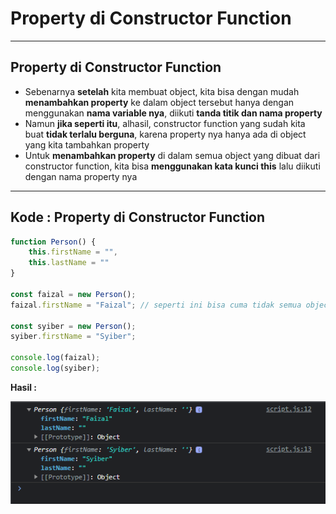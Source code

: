 # Property di Constructor Function

---

## Property di Constructor Function

- Sebenarnya **setelah** kita membuat object, kita bisa dengan mudah **menambahkan property** ke dalam object tersebut hanya dengan menggunakan **nama variable nya**, diikuti **tanda titik dan nama property**
- Namun **jika seperti itu**, alhasil, constructor function yang sudah kita buat **tidak terlalu berguna**, karena property nya hanya ada di object yang kita tambahkan property
- Untuk **menambahkan property** di dalam semua object yang dibuat dari constructor function, kita bisa **menggunakan kata kunci this** lalu diikuti dengan nama property nya

---

## Kode : Property di Constructor Function

```js
function Person() {
    this.firstName = "",
    this.lastName = ""
}

const faizal = new Person();
faizal.firstName = "Faizal"; // seperti ini bisa cuma tidak semua object dapat property ini

const syiber = new Person();
syiber.firstName = "Syiber";

console.log(faizal);
console.log(syiber);
```

**Hasil :**

![1](../assets/img/3/1.PNG)